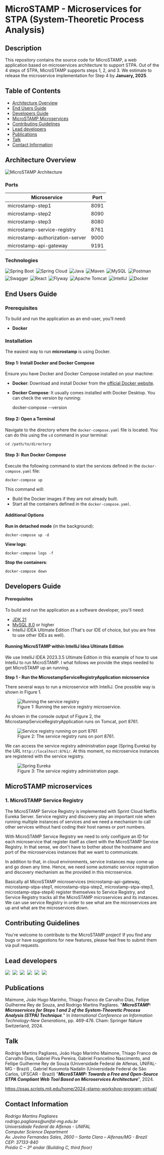 # MicroSTAMP - Microservices for STPA (System-Theoretic Process Analysis)

## Description

This repository contains the source code for MicroSTAMP,  a web application based on microservices architecture to support STPA.  Out of the 4 steps of STPA, MicroSTAMP supports steps 1, 2, and 3. We estimate to release the microservice implementation for Step 4 by **January, 2025**.

## Table of Contents
 
 -   [Architecture Overview](#architecture-overview)
 -   [End Users Guide](#end-users-guide)
 -   [Developers Guide](#developers-guide)
 -   [MicroSTAMP Microservices](#microstamp-microservices)
 -   [Contributing Guidelines](#contributing-guidelines)
 -   [Lead developers](#lead-developers)
 -   [Publications](#publications)
 -   [Talk](#talk)
 -   [Contact Information](#contact-information)

## Architecture Overview

 <img src="assets/images/microstamp-architecture.png?raw=true" alt="MicroSTAMP Architecture">

### Ports 

| Microservice | Port |
|--|--|
| microstamp-step1 | 8091 |
| microstamp-step2 | 8090 |
| microstamp-step3 | 8080 |
| microstamp-service-registry | 8761|
| microstamp-authorization-server | 9000 |
| microstamp-api-gateway | 9191 |

### Technologies 

<div style="display: flex; gap: 7px; flex-wrap: wrap;">
    <img src="https://img.shields.io/badge/Spring Boot-6DB33F?style=for-the-badge&logo=spring&logoColor=6DB33F&labelColor=070707" alt="Spring Boot">
    <img src="https://img.shields.io/badge/Spring%20Cloud-6DB33F?style=for-the-badge&logo=spring&logoColor=white&labelColor=070707" alt="Spring Cloud">
    <img src="https://img.shields.io/badge/Java-E84135?style=for-the-badge&logo=openjdk&logoColor=E84135&labelColor=070707" alt="Java">
    <img src="https://img.shields.io/badge/Maven-c71a36?style=for-the-badge&logo=apache-maven&logoColor=913C76&labelColor=070707" alt="Maven">
    <img src="https://img.shields.io/badge/MySQL-316192?style=for-the-badge&logo=mysql&logoColor=316192&labelColor=070707" alt="MySQL">
    <img src="https://img.shields.io/badge/Postman-FF6C37?style=for-the-badge&logo=postman&logoColor=FF6C37&labelColor=070707" alt="Postman">
    <img src="https://img.shields.io/badge/Swagger-85EA2D?style=for-the-badge&logo=swagger&logoColor=85EA2D&labelColor=070707" alt="Swagger">
    <img src="https://img.shields.io/badge/React-61DAFB?style=for-the-badge&logo=react&logoColor=white&labelColor=070707" alt="React">
    <img src="https://img.shields.io/badge/Flyway-004B87?style=for-the-badge&logo=flyway&logoColor=white&labelColor=070707" alt="Flyway">
    <img src="https://img.shields.io/badge/Tomcat-F8DC75?style=for-the-badge&logo=apache-tomcat&logoColor=black&labelColor=070707" alt="Apache Tomcat">
    <img src="https://img.shields.io/badge/IntelliJ-000000?style=for-the-badge&logo=intellij-idea&logoColor=white&labelColor=070707" alt="IntelliJ">

<img src="https://img.shields.io/badge/Docker-2496ED?style=for-the-badge&logo=docker&logoColor=white&labelColor=070707" alt="Docker">
</div>

## End Users Guide

### Prerequisites

To build and run the application as an end-user, you’ll need:

- **Docker**

### Installation

The easiest way to run **microstamp** is using Docker.

#### Step 1: Install Docker and Docker Compose

Ensure you have Docker and Docker Compose installed on your machine:

- **Docker**: Download and install Docker from the [official Docker website](https://www.docker.com/).
- **Docker Compose**: It usually comes installed with Docker Desktop. You can check the version by running:


    docker-compose --version

#### Step 2: Open a Terminal

Navigate to the directory where the `docker-compose.yaml` file is located. You can do this using the `cd` command in your terminal:

	cd /path/to/directory

#### Step 3: Run Docker Compose

Execute the following command to start the services defined in the `docker-compose.yaml` file:

	docker-compose up

This command will:

-   Build the Docker images if they are not already built.
-   Start all the containers defined in the `docker-compose.yaml`.

#### Additional Options

**Run in detached mode** (in the background):

	docker-compose up -d

**View logs**:

	docker-compose logs -f

**Stop the containers**:

	docker-compose down

## Developers Guide

#### Prerequisites

To build and run the application as a software developer, you'll need:
- [JDK 21](https://www.oracle.com/java/technologies/downloads/#java21)
- [MySQL 8.0](https://dev.mysql.com/downloads/mysql) or higher
- IntelliJ IDEA Ultimate Edition (That's our IDE of choice, but you are free to use other IDEs as well).

#### Running MicroSTAMP within IntelliJ Idea Ultimate Edition

We use IntelliJ IDEA 2023.3.5 Ultimate Edition in this example of how to use IntelliJ to run MicroSTAMP. I what follows we provide the steps needed to get MicroSTAMP up an running.

**Step 1 - Run the MicrostampServiceRegistryApplication microservice**

There several ways to run a microservice with IntelliJ. One possible way is shown in Figure 1.
<figure>
  <img src="assets/images/running-service-registry-within-intellij.png?raw=true" alt="Running the service registry">
	<figcaption>Figure 1: Running the service registry microservice.</figcaption>
</figure>
<p></p>
 As shown in the console output of Figure 2, the MicrostampServiceRegistryApplication runs on Tomcat, port 8761.
<p></p>

<figure>
  <img src="assets/images/console-log-after-running-service-registry-within-intellij.png?raw=true" alt="Service registry running on port 8761">
	<figcaption>Figure 2: The service registry runs on port 8761.</figcaption>
</figure>
<p></p>

We can access the service registry administration page (Spring Eureka) by the URL `http://localhost:8761/`. At this moment, no microservice instances are registered with the service registry.
<p></p>

<figure>
  <img src="assets/images/accessing-eureka-landing=page.png?raw=true" alt="Spring Eureka">
  <figcaption>Figure 3: The service registry administration page.</figcaption>
</figure>
<p></p>

## MicroSTAMP microservices 

### 1. MicroSTAMP Service Registry

The MicroSTAMP Service Registry is implemented with Sprint Cloud Netflix Eureka Server. Service registry and discovery play an important role when running multiple instances of services and we need a mechanism to call other services without hard coding their host names or port numbers.

With MicroSTAMP Service Registry we need to only configure an ID for each microservice that register itself as client with the MicroSTAMP Service Registry. In that sense, we don't have to bother about the hostname and port of the microservices instances that we want to communicate.

In addition to that, in cloud environments, service instances may come up and go down any time. Hence, we need some automatic service registration and discovery mechanism as the provided in this microservice.

Basically all MicroSTAMP microservices (microstamp-api-gateway, microstamp-stpa-step1, microstamp-stpa-step2, microstamp-stpa-step3, microstamp-stpa-step4) register themselves to  Service Registry, and Service Registry tracks all the MicroSTAMP microservices and its instances. We can use service Registry in order to see what are the microservices are up and what are the microservices down.

## Contributing Guidelines

You're welcome to contribute to the MicroSTAMP project! If you find any bugs or have suggestions for new features, please feel free to submit them via pull requests.

## Lead developers
<div style="display: flex; gap: 8px;">
    <a href="https://github.com/JoaoHugo" target="_blank"><img src="https://img.shields.io/static/v1?label=Github&message=Joao&color=f8efd4&style=for-the-badge&logo=GitHub"></a>
    <a href="https://github.com/gabriel-francelino" target="_blank"><img src="https://img.shields.io/static/v1?label=Github&message=Gabriel Francelino&color=f8efd4&style=for-the-badge&logo=GitHub"></a>
    <a href="https://github.com/gabriel-piva" target="_blank"><img src="https://img.shields.io/static/v1?label=Github&message=Gabriel Piva&color=f8efd4&style=for-the-badge&logo=GitHub"></a>
    <a href="https://github.com/ThiagoFranco0202" target="_blank"><img src="https://img.shields.io/static/v1?label=Github&message=Thiago Franco&color=f8efd4&style=for-the-badge&logo=GitHub"></a>
    <a href="https://github.com/felliperey" target="_blank"><img src="https://img.shields.io/static/v1?label=Github&message=fellipe rey&color=f8efd4&style=for-the-badge&logo=GitHub"></a>
    <a href="https://github.com/pagliares" target="_blank"><img src="https://img.shields.io/static/v1?label=Github&message=Rodrigo Martins Pagliares&color=f8efd4&style=for-the-badge&logo=GitHub"></a>
</div>

## Publications

Maimone, João Hugo Marinho, Thiago Franco de Carvalho Dias, Fellipe Guilherme Rey de Souza, and Rodrigo Martins Pagliares. "***MicroSTAMP: Microservices for Steps 1 and 2 of the System-Theoretic Process Analysis (STPA) Technique**.*" In _International Conference on Information Technology-New Generations_, pp. 469-476. Cham: Springer Nature Switzerland, 2024.

## Talk

Rodrigo Martins Pagliares, João Hugo Marinho Maimone, Thiago Franco de Carvalho Dias, Gabriel Piva Pereira, Gabriel Francelino Nascimento, and Fellipe Guilherme Rey de Souza  (Universidade Federal de Alfenas, UNIFAL-MG - Brazil) , Gabriel Kusumota Nadalin  (Universidade Federal de São Carlos, UFSCAR - Brazil) "***MicroSTAMP: Towards a Free and Open-Source STPA Compliant Web Tool Based on Microservices Architecture***", 2024.

https://psas.scripts.mit.edu/home/2024-stamp-workshop-program-virtual/


## Contact Information

<address>
Rodrigo Martins Pagliares<br>
rodrigo.pagliares@unifal-mg.edu.br<br>
Universidade Federal de Alfenas - UNIFAL<br>
Computer Science Department<br>
Av. Jovino Fernandes Sales, 2600 – Santa Clara – Alfenas/MG  - Brazil<br>
CEP: 37133-840<br>
Prédio C – 3º andar (Building C, third floor)<br> 
</address>
